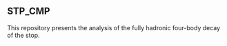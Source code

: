 ## STP_CMP

This repository presents the analysis of the fully hadronic four-body decay of the stop.
